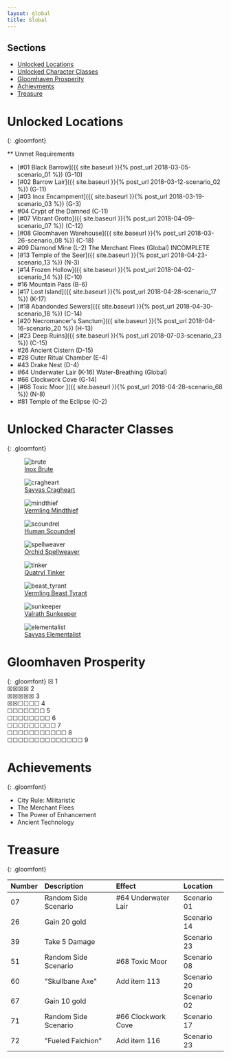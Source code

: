 ```yaml
---
layout: global
title: Global
---
```

## Sections
* [Unlocked Locations](#Unlocked_Locations)
* [Unlocked Character Classes](#Unlocked_Classes)
* [Gloomhaven Prosperity](#Prosperity)
* [Achievments](#Achievements)
* [Treasure](#Treasure)


# <a name="Unlocked_Locations"></a>Unlocked Locations
{: .gloomfont}

<span class="unavailable">** Unmet Requirements</span>
* [#01 Black Barrow]({{ site.baseurl }}{% post_url 2018-03-05-scenario_01 %}) <span class="map_loc">(G-10)</span>
* [#02 Barrow Lair]({{ site.baseurl }}{% post_url 2018-03-12-scenario_02 %}) <span class="map_loc">(G-11)</span>
* [#03 Inox Encampment]({{ site.baseurl }}{% post_url 2018-03-19-scenario_03 %}) <span class="map_loc">(G-3)</span>
* #04 Crypt of the Damned <span class="map_loc">(C-11)</span>
* [#07 Vibrant Grotto]({{ site.baseurl }}{% post_url 2018-04-09-scenario_07 %}) <span class="map_loc">(C-12)</span>
* [#08 Gloomhaven Warehouse]({{ site.baseurl }}{% post_url 2018-03-26-scenario_08 %}) <span class="map_loc">(C-18)</span>
* #09 Diamond Mine <span class="map_loc">(L-2)</span> <span class="unavailable">The Merchant Flees (Global) INCOMPLETE</span>
* [#13 Temple of the Seer]({{ site.baseurl }}{% post_url 2018-04-23-scenario_13 %}) <span class="map_loc">(N-3)</span>
* [#14 Frozen Hollow]({{ site.baseurl }}{% post_url 2018-04-02-scenario_14 %}) <span class="map_loc">(C-10)</span>
* #16 Mountain Pass <span class="map_loc">(B-6)</span>
* [#17 Lost Island]({{ site.baseurl }}{% post_url 2018-04-28-scenario_17 %}) <span class="map_loc">(K-17)</span>
* [#18 Abandonded Sewers]({{ site.baseurl }}{% post_url 2018-04-30-scenario_18 %}) <span class="map_loc">(C-14)</span>
* [#20 Necromancer's Sanctum]({{ site.baseurl }}{% post_url 2018-04-16-scenario_20 %}) <span class="map_loc">(H-13)</span>
* [#23 Deep Ruins]({{ site.baseurl }}{% post_url 2018-07-03-scenario_23 %}) <span class="map_loc">(C-15)</span>
* #26 Ancient Cistern <span class="map_loc">(D-15)</span>
* #28 Outer Ritual Chamber <span class="map_loc">(E-4)</span>
* #43 Drake Nest <span class="map_loc">(D-4)</span> <br>
* #64 Underwater Lair <span class="map_loc">(K-16)</span> <span class="unavailable">Water-Breathing (Global)</span>
* #66 Clockwork Cove <span class="map_loc">(G-14)</span>
* [#68 Toxic Moor ]({{ site.baseurl }}{% post_url 2018-04-28-scenario_68 %}) <span class="map_loc">(N-8)</span>
* #81 Temple of the Eclipse <span class="map_loc">(O-2)</span>


# <a name="Unlocked_Classes"></a>Unlocked Character Classes
{: .gloomfont}

<figure class="class_icon">
  <img src="{{ site.baseurl }}/assets/img/class_icons/brute_icon.png" alt="brute">
  <figcaption><a href="{{ site.baseurl }}/global/characters/brute">Inox Brute</a></figcaption>
</figure>
<figure class="class_icon">
  <img src="{{ site.baseurl }}/assets/img/class_icons/cragheart_icon.png" alt="cragheart">
  <figcaption><a href="{{ site.baseurl }}/global/characters/cragheart">Savvas Cragheart</a></figcaption>
</figure>
<figure class="class_icon">
  <img src="{{ site.baseurl }}/assets/img/class_icons/mindthief_icon.png" alt="mindthief">
  <figcaption><a href="{{ site.baseurl }}/global/characters/mindthief">Vermling Mindthief</a></figcaption>
</figure>
<figure class="class_icon">
  <img src="{{ site.baseurl }}/assets/img/class_icons/scoundrel_icon.png" alt="scoundrel">
  <figcaption><a href="{{ site.baseurl }}/global/characters/scoundrel">Human Scoundrel</a></figcaption>
</figure>
<figure class="class_icon">
  <img src="{{ site.baseurl }}/assets/img/class_icons/spellweaver_icon.png" alt="spellweaver">
  <figcaption><a href="{{ site.baseurl }}/global/characters/spellweaver">Orchid Spellweaver</a></figcaption>
</figure>
<figure class="class_icon">
  <img src="{{ site.baseurl }}/assets/img/class_icons/tinker_icon.png" alt="tinker">
  <figcaption><a href="{{ site.baseurl }}/global/characters/tinker">Quatryl Tinker</a></figcaption>
</figure>
<figure class="class_icon">
  <img src="{{ site.baseurl }}/assets/img/class_icons/beast_tyrant_icon.png" alt="beast_tyrant">
  <figcaption><a href="{{ site.baseurl }}/global/characters/beast_tyrant">Vermling Beast Tyrant</a></figcaption>
</figure>
<figure class="class_icon">
  <img src="{{ site.baseurl }}/assets/img/class_icons/sunkeeper_icon.png" alt="sunkeeper">
  <figcaption><a href="{{ site.baseurl }}/global/characters/sunkeeper">Valrath Sunkeeper</a></figcaption>
</figure>
<figure class="class_icon">
  <img src="{{ site.baseurl }}/assets/img/class_icons/elementalist_icon.png" alt="elementalist">
  <figcaption><a href="{{ site.baseurl }}/global/characters/elementalist">Savvas Elementalist</a></figcaption>
</figure>


# <a name="Prosperity"></a>Gloomhaven Prosperity
{: .gloomfont}
&#9746; 1  <br>
&#9746;&#9746;&#9746;&#9746; 2 <br>
&#9746;&#9746;&#9746;&#9746;&#9746; 3 <br>
&#9746;&#9746;&#9744;&#9744;&#9744;&#9744; 4 <br>
&#9744;&#9744;&#9744;&#9744;&#9744;&#9744;&#9744; 5 <br>
&#9744;&#9744;&#9744;&#9744;&#9744;&#9744;&#9744;&#9744; 6 <br>
&#9744;&#9744;&#9744;&#9744;&#9744;&#9744;&#9744;&#9744;&#9744; 7 <br>
&#9744;&#9744;&#9744;&#9744;&#9744;&#9744;&#9744;&#9744;&#9744;&#9744;&#9744; 8 <br>
&#9744;&#9744;&#9744;&#9744;&#9744;&#9744;&#9744;&#9744;&#9744;&#9744;&#9744;&#9744;&#9744;&#9744; 9 <br>


# <a name="Achievements"></a>Achievements
{: .gloomfont}

*  City Rule: Militaristic
*  The Merchant Flees
*  The Power of Enhancement
*  Ancient Technology


# <a name="Treasure"></a>Treasure
{: .gloomfont}

| Number | Description          | Effect              | Location    |
| :----- | :------------------- | :------------------ | :---------- |
| 07     | Random Side Scenario | #64 Underwater Lair | Scenario 01 |
| 26     | Gain 20 gold         |                     | Scenario 14 |
| 39     | Take 5 Damage        |                     | Scenario 23 |
| 51     | Random Side Scenario | #68 Toxic Moor      | Scenario 08 |
| 60     | "Skullbane Axe"      | Add item 113        | Scenario 20 |
| 67     | Gain 10 gold         |                     | Scenario 02 |
| 71     | Random Side Scenario | #66 Clockwork Cove  | Scenario 17 |
| 72     | "Fueled Falchion"    | Add item 116        | Scenario 23 |

